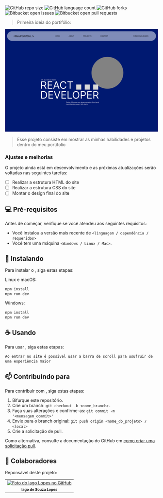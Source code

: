 # <MeuPortifolio />

![GitHub repo size](https://img.shields.io/github/repo-size/iagoslopes/portifolio?style=for-the-badge&labelColor=af552e&color=f8efd4)
![GitHub language count](https://img.shields.io/github/languages/count/iagoslopes/portifolio?style=for-the-badge&labelColor=af552e&color=f8efd4)
![GitHub forks](https://img.shields.io/github/forks/iagoslopes/portifolio?style=for-the-badge&labelColor=af552e&color=f8efd4)
![Bitbucket open issues](https://img.shields.io/bitbucket/issues/iagoslopes/portifolio?style=for-the-badge&labelColor=af552e&color=f8efd4)
![Bitbucket open pull requests](https://img.shields.io/bitbucket/pr-raw/iagoslopes/portifolio?style=for-the-badge&labelColor=af552e&color=f8efd4)

>Primeira ideia do portifólio:
<img src="imagem.png" alt="Exemplo imagem">

> Esse projeto consiste em mostrar as minhas habilidades e projetos dentro do meu portifolio

### Ajustes e melhorias

O projeto ainda está em desenvolvimento e as próximas atualizações serão voltadas nas seguintes tarefas:

- [ ] Realizar a estrutura HTML do site
- [ ] Realizar a estrutura CSS do site
- [ ] Montar o design final do site

## 💻 Pré-requisitos

Antes de começar, verifique se você atendeu aos seguintes requisitos:

- Você instalou a versão mais recente de `<linguagem / dependência / requeridos>`
- Você tem uma máquina `<Windows / Linux / Mac>`.

## 🚀 Instalando <MeuPortifolio />

Para instalar o <MeuPortifolio />, siga estas etapas:

Linux e macOS:

```
npm install
npm run dev
```

Windows:

```
npm install
npm run dev
```

## ☕ Usando <MeuPortifolio />

Para usar <MeuPortifolio />, siga estas etapas:

```
Ao entrar no site é possível usar a barra de scroll para usufruir de uma experiência maior
```

## 📫 Contribuindo para <MeuPortifolio />

Para contribuir com <MeuPortifolio />, siga estas etapas:

1. Bifurque este repositório.
2. Crie um branch: `git checkout -b <nome_branch>`.
3. Faça suas alterações e confirme-as: `git commit -m '<mensagem_commit>'`
4. Envie para o branch original: `git push origin <nome_do_projeto> / <local>`
5. Crie a solicitação de pull.

Como alternativa, consulte a documentação do GitHub em [como criar uma solicitação pull](https://help.github.com/en/github/collaborating-with-issues-and-pull-requests/creating-a-pull-request).

## 🤝 Colaboradores

Reponsável deste projeto:

<table>
  <tr>
    <td align="center">
      <a href="https://github.com/iagoslopes" title="Github">
        <img src="https://avatars.githubusercontent.com/u/128859658?v=4" width="100px;" alt="Foto do Iago Lopes no GitHub"/><br>
        <sub>
          <b>Iago de Souza Lopes</b>
        </sub>
      </a>
    </td>
  </tr>
</table>